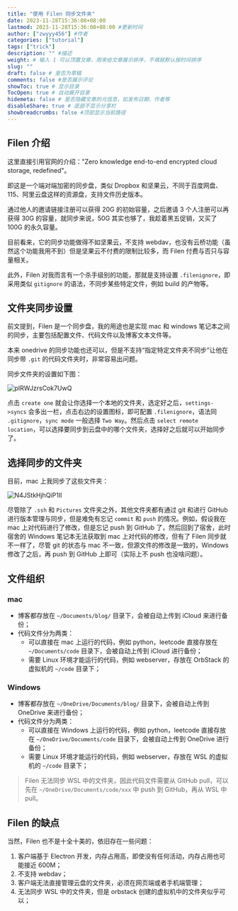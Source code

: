 ```yaml
---
title: "使用 Filen 同步文件夹"
date: 2023-11-28T15:36:08+08:00
lastmod: 2023-11-28T15:36:08+08:00 #更新时间
author: ["zwyyy456"] #作者
categories: ["tutorial"]
tags: ["trick"]
description: "" #描述
weight: # 输入 1 可以顶置文章，用来给文章展示排序，不填就默认按时间排序
slug: ""
draft: false # 是否为草稿
comments: false #是否展示评论
showToc: true # 显示目录
TocOpen: true # 自动展开目录
hidemeta: false # 是否隐藏文章的元信息，如发布日期、作者等
disableShare: true # 底部不显示分享栏
showbreadcrumbs: false #顶部显示当前路径
---
```

## Filen 介绍

这里直接引用官网的介绍："Zero knowledge end-to-end encrypted cloud storage, redefined"。

即这是一个端对端加密的同步盘，类似 Dropbox 和坚果云，不同于百度网盘、115、阿里云盘这样的资源盘，支持文件历史版本。

通过他人的邀请链接注册可以获得 20G 的初始容量，之后邀请 3 个人注册可以再获得 30G 的容量，就同步来说，50G 其实也够了，我趁着黑五促销，又买了 100G 的永久容量。

目前看来，它的同步功能做得不如坚果云，不支持 webdav，也没有云桥功能（虽然这个功能我用不到）但是坚果云不付费的限制比较多，而 Filen 付费与否只与容量相关。

此外，Filen 对我而言有一个杀手级别的功能，那就是支持设置 `.filenignore`，即采用类似 `gitignore` 的语法，不同步某些特定文件，例如 build 的产物等。

## 文件夹同步设置

前文提到，Filen 是一个同步盘，我的用途也是实现 mac 和 windows 笔记本之间的同步，主要包括配置文件、代码文件以及博客文本文件等。

本来 onedrive 的同步功能也还可以，但是不支持“指定特定文件夹不同步”让他在同步带 `.git` 的代码文件夹时，非常容易出问题。

同步文件夹的设置如下图：

![pIRWJzrsCok7UwQ](https://pic-upyun.zwyyy456.tech/smms/2023-12-26-065718.png)

点击 `create one` 就会让你选择一个本地的文件夹，选定好之后，`settings->syncs` 会多出一栏，点击右边的设置图标，即可配置 `.filenignore`，语法同 `.gitignore`，`sync mode` 一般选择 `Two Way`。然后点击 `select remote location`，可以选择要同步到云盘中的哪个文件夹，选择好之后就可以开始同步了。

## 选择同步的文件夹

目前，mac 上我同步了这些文件夹：

![N4JStkHjhQiP1Il](https://pic-upyun.zwyyy456.tech/smms/2023-12-26-065721.png)

尽管除了 `.ssh` 和 `Pictures` 文件夹之外，其他文件夹都有通过 git 和进行 GitHub 进行版本管理与同步，但是难免有忘记 `commit` 和 `push` 的情况。例如，假设我在 mac 上对代码进行了修改，但是忘记 push 到 GitHub 了，然后回到了宿舍，此时宿舍的 Windows 笔记本无法获取到 mac 上对代码的修改，但有了 Filen 同步就不一样了，尽管 git 的状态与 mac 不一致，但源文件的修改是一致的，Windows 修改了之后，再 push 到 GitHub 上即可（实际上不 push 也没啥问题）。

## 文件组织

### mac 

- 博客都存放在 `~/Documents/blog/` 目录下，会被自动上传到 iCloud 来进行备份；
- 代码文件分为两类：
    - 可以直接在 mac 上运行的代码，例如 python，leetcode 直接存放在 `~/Documents/code` 目录下，会被自动上传到 iCloud 进行备份；
    - 需要 Linux 环境才能运行的代码，例如 webserver，存放在 OrbStack 的虚拟机的 `~/code` 目录下；

### Windows

- 博客都存放在 `~/OneDrive/Documents/blog/` 目录下，会被自动上传到 OneDrive 来进行备份；
- 代码文件分为两类：
    - 可以直接在 Windows 上运行的代码，例如 python，leetcode 直接存放在 `~/OneDrive/Documents/code` 目录下，会被自动上传到 OneDrive 进行备份；
    - 需要 Linux 环境才能运行的代码，例如 webserver，存放在 WSL 的虚拟机的 `~/code` 目录下；

> Filen 无法同步 WSL 中的文件夹，因此代码文件需要从 GitHub pull，可以先在 `~/OneDrive/Documents/code/xxx` 中 push 到 GitHub，再从 WSL 中 pull。

## Filen 的缺点

当然，Filen 也不是十全十美的，依旧存在一些问题：

1. 客户端基于 Electron 开发，内存占用高，即使没有任何活动，内存占用也可能接近 600M；
2. 不支持 webdav；
3. 客户端无法直接管理云盘的文件夹，必须在网页端或者手机端管理；
4. 无法同步 WSL 中的文件夹，但是 orbstack 创建的虚拟机中的文件夹似乎可以；



